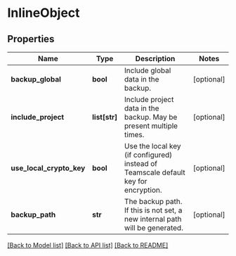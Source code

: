 # InlineObject

## Properties
Name | Type | Description | Notes
------------ | ------------- | ------------- | -------------
**backup_global** | **bool** | Include global data in the backup. | [optional] 
**include_project** | **list[str]** | Include project data in the backup. May be present multiple times. | [optional] 
**use_local_crypto_key** | **bool** | Use the local key (if configured) instead of Teamscale default key for encryption. | [optional] 
**backup_path** | **str** | The backup path. If this is not set, a new internal path will be generated. | [optional] 

[[Back to Model list]](../README.md#documentation-for-models) [[Back to API list]](../README.md#documentation-for-api-endpoints) [[Back to README]](../README.md)


